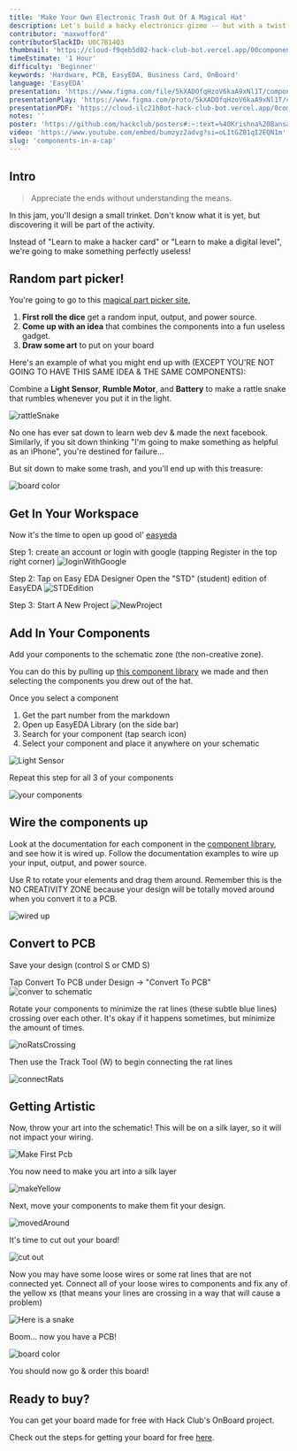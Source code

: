 ```yaml
---
title: 'Make Your Own Electronic Trash Out Of A Magical Hat'
description: Let's build a hacky electronics gizmo -- but with a twist -- you can only use three components that you draw out of a cap! You'll learn the basics of designing a PCB, and you can get the cards made for free, with Hack Club's OnBoard.
contributor: 'maxwofford'
contributorSlackID: U0C7B14Q3
thumbnail: 'https://cloud-f9qeb5d02-hack-club-bot.vercel.app/00componentsinhat__1_.png'
timeEstimate: '1 Hour'
difficulty: 'Beginner'
keywords: 'Hardware, PCB, EasyEDA, Business Card, OnBoard'
language: 'EasyEDA'
presentation: 'https://www.figma.com/file/5kXADOfqHzoV6kaA9xNl1T/components-jam?type=design&node-id=154%3A341&mode=design&t=pHzt7QifMykaDnCB-1'
presentationPlay: 'https://www.figma.com/proto/5kXADOfqHzoV6kaA9xNl1T/components-jam?page-id=154%3A341&type=design&node-id=154-343&viewport=-11%2C1340%2C0.07&t=2LfA5bNVMXiFqIyP-1&scaling=contain&mode=design'
presentationPDF: 'https://cloud-ilc21h8ot-hack-club-bot.vercel.app/0components-jam.pdf'
notes: ''
poster: 'https://github.com/hackclub/posters#:~:text=%40Krishna%20Bansal-,Download,-Go%20to%20Figma'
video: 'https://www.youtube.com/embed/bumzyz2advg?si=oLItGZB1qI2EQN1m'
slug: 'components-in-a-cap'
---
```


## Intro

> Appreciate the ends without understanding the means.

In this jam, you'll design a small trinket. Don't know what it is yet, but discovering it will be part of the activity.

Instead of "Learn to make a hacker card" or "Learn to make a digital level", we're going to make something perfectly useless!

## Random part picker!

You're going to go to this [magical part picker site](https://component-hat-site.hackclub.dev/), 

1. **First roll the dice** get a random input, output, and power source.
2. **Come up with an idea** that combines the components into a fun useless gadget.
3. **Draw some art** to put on your board

Here's an example of what you might end up with (EXCEPT YOU'RE NOT GOING TO HAVE THIS SAME IDEA & THE SAME COMPONENTS):

Combine a **Light Sensor**, **Rumble Motor**, and **Battery** to make a rattle snake that rumbles whenever you put it in the light.

![rattleSnake](https://cloud-62nxyioni-hack-club-bot.vercel.app/0drawing__7_.png)

No one has ever sat down to learn web dev & made the next facebook. Similarly, if you sit down thinking "I'm going to make something as helpful as an iPhone", you're destined for failure...

But sit down to make some trash, and you'll end up with this treasure:

![board color](https://cloud-plhykfmfn-hack-club-bot.vercel.app/0screenshot_2024-03-13_at_3.23.48_pm.png)

## Get In Your Workspace

Now it's the time to open up good ol' [easyeda](https://easyeda.com/)

Step 1: create an account or login with google (tapping Register in the top right corner)
![loginWithGoogle](https://cloud-8c6bzxhxx-hack-club-bot.vercel.app/0registereda.gif)

Step 2: Tap on Easy EDA Designer Open the "STD" (student) edition of EasyEDA
![STDEdition](https://cloud-8lt1ycvzx-hack-club-bot.vercel.app/0easyeda_designer.gif)

Step 3: Start A New Project
![NewProject](https://cloud-3oval3xig-hack-club-bot.vercel.app/0newproject.gif)

## Add In Your Components

Add your components to the schematic zone (the non-creative zone).

You can do this by pulling up [this component library](https://hackclub.github.io/OnBoard/site/index.html) we made and then selecting the components you drew out of the hat. 

Once you select a component
1. Get the part number from the markdown 
2. Open up EasyEDA Library (on the side bar)
3. Search for your component (tap search icon)
4. Select your component and place it anywhere on your schematic

![Light Sensor](https://cloud-lvwqcxzv9-hack-club-bot.vercel.app/0getcomponentid.gif)

Repeat this step for all 3 of your components

![your components](https://cloud-ecs518tqh-hack-club-bot.vercel.app/0screenshot_2024-03-13_at_2.48.02_pm.png)

## Wire the components up

Look at the documentation for each component in the [component library](https://hackclub.github.io/OnBoard/site/index.html), and see how it is wired up. Follow the documentation examples to wire up your input, output, and power source.

Use R to rotate your elements and drag them around. Remember this is the NO CREATIVITY ZONE because your design will be totally moved around when you convert it to a PCB. 

![wired up](https://cloud-gsil8fuxg-hack-club-bot.vercel.app/0screenshot_2024-03-13_at_2.48.14_pm.png)


## Convert to PCB

Save your design (control S or CMD S)

Tap Convert To PCB under Design -> "Convert To PCB"
![conver to schematic](https://cloud-g1kkox8xj-hack-club-bot.vercel.app/0converttoschematic.gif)

Rotate your components to minimize the rat lines (these subtle blue lines) crossing over each other. It's okay if it happens sometimes, but minimize the amount of times. 

![noRatsCrossing](https://cloud-3ts8mn0bw-hack-club-bot.vercel.app/0screenshot_2024-03-13_at_2.57.23_pm.png)

Then use the Track Tool (W) to begin connecting the rat lines

![connectRats](https://cloud-q6a3ktc2y-hack-club-bot.vercel.app/0connectrats.gif)

## Getting Artistic 

Now, throw your art into the schematic! This will be on a silk layer, so it will not impact your wiring.

![Make First Pcb](https://cloud-l9r67m3n3-hack-club-bot.vercel.app/0add_in_the_art.gif)

You now need to make you art into a silk layer

![makeYellow](https://cloud-pihem7ix9-hack-club-bot.vercel.app/0silklayer.gif)

Next, move your components to make them fit your design.

![movedAround](https://cloud-d4z0ripa1-hack-club-bot.vercel.app/0screenshot_2024-03-13_at_3.18.18_pm.png)

It's time to cut out your board! 

![cut out](https://cloud-7kaunz432-hack-club-bot.vercel.app/0outline.gif)

Now you may have some loose wires or some rat lines that are not connected yet. Connect all of your loose wires to components and fix any of the yellow xs (that means your lines are crossing in a way that will cause a problem)

![Here is a snake](https://cloud-8uy971i40-hack-club-bot.vercel.app/0screenshot_2024-03-13_at_3.45.18_pm.png)

Boom... now you have a PCB!

![board color](https://cloud-plhykfmfn-hack-club-bot.vercel.app/0screenshot_2024-03-13_at_3.23.48_pm.png)

You should now go & order this board! 

## Ready to buy?

You can get your board made for free with Hack Club's OnBoard project.

Check out the steps for getting your board for free [here](https://onboard.hackclub.com/).